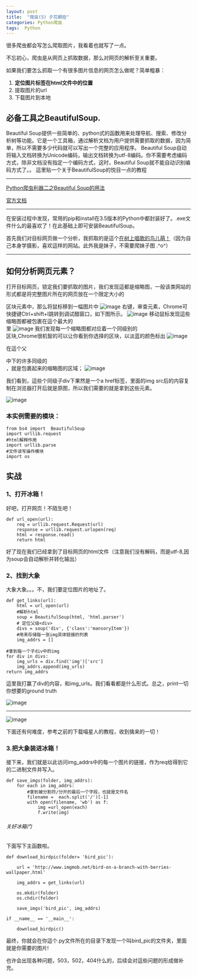 ```yaml
---
layout: post
title:  "爬虫(5) 夕花朝拾"
categories: Python爬虫
tags:  Python
---
```


很多爬虫都会写怎么爬取图片，我看着也就写了一点。

不忘初心，爬虫是从网页上抓取数据，那么对网页的解析至关重要。

如果我们要怎么抓取一个有很多图片信息的网页怎么做呢？简单粗暴：



1.  **定位图片标签在html文件中的位置**
1. 提取图片的url
1. 下载图片到本地

## 必备工具之BeautifulSoup.
Beautiful Soup提供一些简单的、python式的函数用来处理导航、搜索、修改分析树等功能。它是一个工具箱，通过解析文档为用户提供需要抓取的数据，因为简单，所以不需要多少代码就可以写出一个完整的应用程序。
Beautiful Soup自动将输入文档转换为Unicode编码，输出文档转换为utf-8编码。你不需要考虑编码方式，除非文档没有指定一个编码方式，这时，Beautiful Soup就不能自动识别编码方式了。。
這里贴一个关于BeautifulSoup的悦目一点的教程

---

[Python爬虫利器二之Beautiful Soup的用法](http://cuiqingcai.com/1319.html)

[官方文档](https://www.crummy.com/software/BeautifulSoup/bs4/doc/index.zh.html#id17)

---

在安装过程中发现，常用的pip和install在3.5版本的Python中都封装好了。.exe文件什么的最喜欢了！在此基础上即可安装BeautifulSoup。

首先我们对目标网页做一个分析，我抓取的是這个[在树上唱歌的鸟儿萌！](http://www.imgmob.net/bird-on-a-branch-with-berries-wallpaper.html)（因为自己本身学摄影，喜欢這样的网站。此外我是妹子，不需要爬妹子图 \.\^o^）

---
## 如何分析网页元素？

打开目标网页，锁定我们要抓取的图片，我们发现這都是缩略图，一般该类网站的形式都是将完整图片所在的网页放在一个限定大小的<div>区块元素中，那么将鼠标移到一幅图片中
![image](http://7xq62e.com1.z0.glb.clouddn.com/web_spider(2)QQ%E6%88%AA%E5%9B%BE20160524202154.jpg)
右键，审查元素，Chrome可快捷键Ctrl+shift+I跳转到调试醋窗口，如下图所示。
![image](http://7xq62e.com1.z0.glb.clouddn.com/web_spider(2)href.jpg)
移动鼠标发现這些缩略图都被包裹在這个最大的<div>里
![image](http://7xq62e.com1.z0.glb.clouddn.com/web_spider(2)all.jpg)
我们发现每一个缩略图都对应着一个同级别的<div>区块,Chrome很机智的可以让你看到你选择的区块，以淡蓝的颜色标出
![image](http://7xq62e.com1.z0.glb.clouddn.com/web_spider(2)child_example.jpg)


在這个父<div>中下的许多同级的<div>，就是包裹起来的缩略图的区域；
![image](http://7xq62e.com1.z0.glb.clouddn.com/web_spider(2)child_example.jpg)


我们看到，這些个同级子div下果然是一个a href标签，里面的img src后的内容复制在浏览器打开后就是原图，所以我们需要的就是拿到这些元素。

![image](http://7xq62e.com1.z0.glb.clouddn.com/web_spider(2)href.jpg)


### 本实例需要的模块：
    from bs4 import  BeautifulSoup
    import urllib.request
    #html解释作用
    import urllib.parse
    #文件读写操作模块
    import os
    
## 实战
    
### 1、打开冰箱！
好吧，打开网页！不陌生吧！

    def url_open(url):
        req = urllib.request.Request(url)
        response = urllib.request.urlopen(req)
        html = response.read()
        return html

好了现在我们已经拿到了目标网页的html文件（注意我们没有解码，而是utf-8,因为soup会自动解析并转化输出）

### 2、找到大象
大象大象。。。不，我们要定位图片的地址了。

    def get_links(url):
        html = url_open(url)
        #解析html
        soup = BeautifulSoup(html, 'html.parser')
        # 定位父级<div>
        divs = soup('div', {'class':'mansoryItem'})
        #用来存储每一张img具体链接的列表
        img_addrs = []
    
    #拿到每一个子div中的img
    for div in divs:
        img_urls = div.find('img')['src']
        img_addrs.append(img_urls)
    return img_addrs


這里我打赢了div的内容，和img_urls。我们看看都是什么形式。总之，print一切你想要的ground truth

![image](http://7xq62e.com1.z0.glb.clouddn.com/web_spider(2)divs.jpg)

---

![image](http://7xq62e.com1.z0.glb.clouddn.com/web_spider(2)img_linl.jpg)

下面还有何难度，参考之前的下载喵星人的教程，收到擒来的一切！

### 3.把大象装进冰箱！

接下来，我们就是以此访问img_addrs中的每一个图片的链接，作为req给得到它的二进制文件并写入。
    
    def save_imgs(folder, img_addrs):
        for each in img_addrs:
            #拿到被分割符/分开的最后一个字段，也就是文件名
            filename =  each.split('/')[-1]
            with open(filename, 'wb') as f:
                img =url_open(each)
                f.write(img)
                

###### 关好冰箱门

下面写下主函数啦。
    
    def download_birdpic(folder= 'bird_pic'):

        url = 'http://www.imgmob.net/bird-on-a-branch-with-berries-wallpaper.html'
    
        img_addrs = get_links(url)
        
        os.mkdir(folder)
        os.chdir(folder)
        
        save_imgs('bird_pic', img_addrs)
    
    if __name__ == '__main__':

        download_birdpic()
        
最终，你就会在你這个.py文件所在的目录下发现一个叫bird_pic的文件夹，里面就是你需要的图片!

也许会出现各种问题，503，502，404什么的，后续会对這些问题的形成做补充。

        

    





